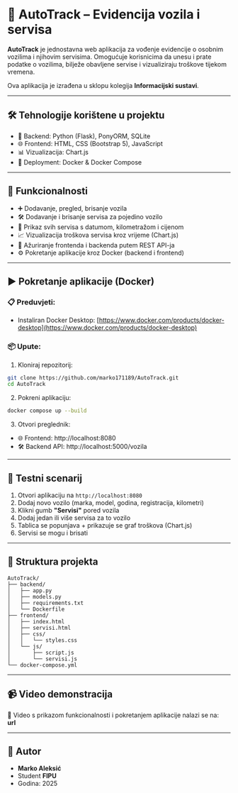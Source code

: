 
# 🚗 AutoTrack – Evidencija vozila i servisa

**AutoTrack** je jednostavna web aplikacija za vođenje evidencije o osobnim vozilima i njihovim servisima. Omogućuje korisnicima da unesu i prate podatke o vozilima, bilježe obavljene servise i vizualiziraju troškove tijekom vremena.

Ova aplikacija je izrađena u sklopu kolegija **Informacijski sustavi**.

---

## 🛠️ Tehnologije korištene u projektu

- 🐍 Backend: Python (Flask), PonyORM, SQLite
- 🌐 Frontend: HTML, CSS (Bootstrap 5), JavaScript
- 📊 Vizualizacija: Chart.js
- 🐳 Deployment: Docker & Docker Compose

---

## 🚗 Funkcionalnosti

- ➕ Dodavanje, pregled, brisanje vozila
- 🛠️ Dodavanje i brisanje servisa za pojedino vozilo
- 📅 Prikaz svih servisa s datumom, kilometražom i cijenom
- 📈 Vizualizacija troškova servisa kroz vrijeme (Chart.js)
- 🔁 Ažuriranje frontenda i backenda putem REST API-ja
- ⚙️ Pokretanje aplikacije kroz Docker (backend i frontend)

---

## ▶️ Pokretanje aplikacije (Docker)

### 📋 Preduvjeti:
- Instaliran Docker Desktop: [https://www.docker.com/products/docker-desktop](https://www.docker.com/products/docker-desktop)

### 📦 Upute:

1. Kloniraj repozitorij:
```bash
git clone https://github.com/marko171189/AutoTrack.git
cd AutoTrack
```

2. Pokreni aplikaciju:
```bash
docker compose up --build
```

3. Otvori preglednik:
- 🌐 Frontend: http://localhost:8080
- 🛠️ Backend API: http://localhost:5000/vozila

---

## 🧪 Testni scenarij

1. Otvori aplikaciju na `http://localhost:8080`
2. Dodaj novo vozilo (marka, model, godina, registracija, kilometri)
3. Klikni gumb **"Servisi"** pored vozila
4. Dodaj jedan ili više servisa za to vozilo
5. Tablica se popunjava + prikazuje se graf troškova (Chart.js)
6. Servisi se mogu i brisati

---

## 📁 Struktura projekta

```
AutoTrack/
├── backend/
│   ├── app.py
│   ├── models.py
│   ├── requirements.txt
│   └── Dockerfile
├── frontend/
│   ├── index.html
│   ├── servisi.html
│   ├── css/
│   │   └── styles.css
│   └── js/
│       ├── script.js
│       └── servisi.js
└── docker-compose.yml
```

---

## 📹 Video demonstracija

🎥 Video s prikazom funkcionalnosti i pokretanjem aplikacije nalazi se na:  
**url**

---

## 👤 Autor

- **Marko Aleksić**
- Student **FIPU**
- Godina: 2025
